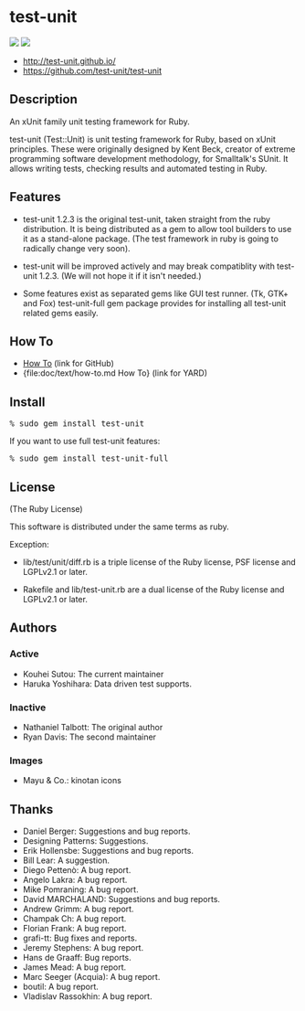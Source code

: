 # test-unit

[![](https://badge.fury.io/rb/test-unit.svg)](http://badge.fury.io/rb/test-unit)
[![](https://travis-ci.org/test-unit/test-unit.svg?branch=master)](https://travis-ci.org/test-unit/test-unit)

* http://test-unit.github.io/
* https://github.com/test-unit/test-unit

## Description

An xUnit family unit testing framework for Ruby.

test-unit (Test::Unit) is unit testing framework for Ruby, based on xUnit
principles. These were originally designed by Kent Beck, creator of extreme
programming software development methodology, for Smalltalk's SUnit. It allows
writing tests, checking results and automated testing in Ruby.

## Features

* test-unit 1.2.3 is the original test-unit, taken
  straight from the ruby distribution. It is being
  distributed as a gem to allow tool builders to use it as a
  stand-alone package. (The test framework in ruby is going
  to radically change very soon).

* test-unit will be improved actively and may break
  compatiblity with test-unit 1.2.3. (We will not hope it
  if it isn't needed.)

* Some features exist as separated gems like GUI test
  runner. (Tk, GTK+ and Fox) test-unit-full gem package
  provides for installing all test-unit related gems
  easily.

## How To

* [How To](https://github.com/test-unit/test-unit/blob/master/doc/text/how-to.md) (link for GitHub)
* {file:doc/text/how-to.md How To} (link for YARD)

## Install

<pre>
% sudo gem install test-unit
</pre>

If you want to use full test-unit features:

<pre>
% sudo gem install test-unit-full
</pre>

## License

(The Ruby License)

This software is distributed under the same terms as ruby.

Exception:

  * lib/test/unit/diff.rb is a triple license of the Ruby license,
    PSF license and LGPLv2.1 or later.

  * Rakefile and lib/test-unit.rb are a dual license of the Ruby
    license and LGPLv2.1 or later.

## Authors

### Active

* Kouhei Sutou: The current maintainer
* Haruka Yoshihara: Data driven test supports.

### Inactive

* Nathaniel Talbott: The original author
* Ryan Davis: The second maintainer

### Images

* Mayu & Co.: kinotan icons

## Thanks

* Daniel Berger: Suggestions and bug reports.
* Designing Patterns: Suggestions.
* Erik Hollensbe: Suggestions and bug reports.
* Bill Lear: A suggestion.
* Diego Pettenò: A bug report.
* Angelo Lakra: A bug report.
* Mike Pomraning: A bug report.
* David MARCHALAND: Suggestions and bug reports.
* Andrew Grimm: A bug report.
* Champak Ch: A bug report.
* Florian Frank: A bug report.
* grafi-tt: Bug fixes and reports.
* Jeremy Stephens: A bug report.
* Hans de Graaff: Bug reports.
* James Mead: A bug report.
* Marc Seeger (Acquia): A bug report.
* boutil: A bug report.
* Vladislav Rassokhin: A bug report.
